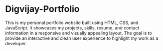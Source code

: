 # Digvijay-Portfolio
This is my personal portfolio website built using HTML, CSS, and JavaScript. It showcases my projects, skills, resume, and contact information in a responsive and visually appealing layout. The goal is to provide an interactive and clean user experience to highlight my work as a developer.
